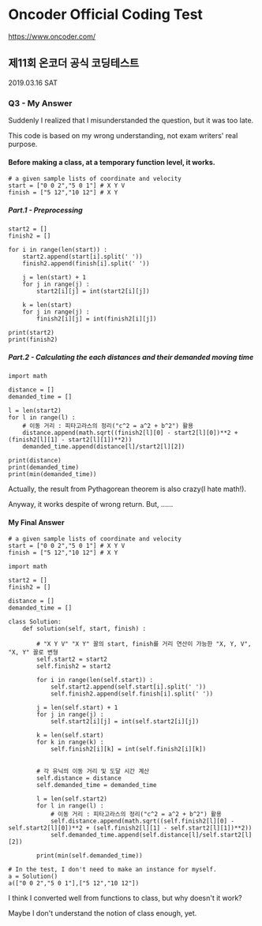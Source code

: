 # Oncoder Official Coding Test
https://www.oncoder.com/


## 제11회 온코더 공식 코딩테스트
2019.03.16 SAT


### Q3 - My Answer

Suddenly I realized that I misunderstanded the question, but it was too late.

This code is based on my wrong understanding, not exam writers' real purpose.


#### Before making a class, at a temporary function level, it works.

<pre><code># a given sample lists of coordinate and velocity
start = ["0 0 2","5 0 1"] # X Y V
finish = ["5 12","10 12"] # X Y
</code></pre>

##### Part.1 - Preprocessing

<pre><code>start2 = []
finish2 = []

for i in range(len(start)) :
    start2.append(start[i].split(' '))
    finish2.append(finish[i].split(' '))
    
    j = len(start) + 1
    for j in range(j) :
        start2[i][j] = int(start2[i][j])
        
    k = len(start)
    for j in range(j) :
        finish2[i][j] = int(finish2[i][j])

print(start2)
print(finish2)
</code></pre>

##### Part.2 - Calculating the each distances and their demanded moving time

<pre><code>import math

distance = []
demanded_time = []

l = len(start2)
for l in range(l) :
    # 이동 거리 : 피타고라스의 정리("c^2 = a^2 + b^2") 활용
    distance.append(math.sqrt((finish2[l][0] - start2[l][0])**2 + (finish2[l][1] - start2[l][1])**2))
    demanded_time.append(distance[l]/start2[l][2])

print(distance)
print(demanded_time)
print(min(demanded_time))
</code></pre>

Actually, the result from Pythagorean theorem is also crazy(I hate math!).

Anyway, it works despite of wrong return. But, ……

#### My Final Answer
<pre><code># a given sample lists of coordinate and velocity
start = ["0 0 2","5 0 1"] # X Y V
finish = ["5 12","10 12"] # X Y

import math

start2 = []
finish2 = []

distance = []
demanded_time = []

class Solution:
    def solution(self, start, finish) :
        
        # "X Y V" "X Y" 꼴의 start, finish를 거리 연산이 가능한 "X, Y, V", "X, Y" 꼴로 변형
        self.start2 = start2
        self.finish2 = start2
        
        for i in range(len(self.start)) :
            self.start2.append(self.start[i].split(' '))
            self.finish2.append(self.finish[i].split(' '))
            
        j = len(self.start) + 1
        for j in range(j) :
            self.start2[i][j] = int(self.start2[i][j])
            
        k = len(self.start)
        for k in range(k) :
            self.finish2[i][k] = int(self.finish2[i][k])
                
        
        # 각 유닉의 이동 거리 및 도달 시간 계산
        self.distance = distance
        self.demanded_time = demanded_time
        
        l = len(self.start2)
        for l in range(l) :
            # 이동 거리 : 피타고라스의 정리("c^2 = a^2 + b^2") 활용
            self.distance.append(math.sqrt((self.finish2[l][0] - self.start2[l][0])**2 + (self.finish2[l][1] - self.start2[l][1])**2))
            self.demanded_time.append(self.distance[l]/self.start2[l][2])

        print(min(self.demanded_time))

# In the test, I don't need to make an instance for myself.
a = Solution()
a(["0 0 2","5 0 1"],["5 12","10 12"])
</code></pre>

I think I converted well from functions to class, but why doesn't it work?

Maybe I don't understand the notion of class enough, yet.
